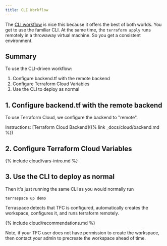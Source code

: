 ```yaml
---
title: CLI Workflow
---
```


The [CLI workflow](https://www.terraform.io/docs/cloud/run/cli.html) is nice this because it offers the best of both worlds. You get to use the familiar CLI. At the same time, the `terraform apply` runs remotely in a throwaway virtual machine. So you get a consistent environment.

## Summary

To use the CLI-driven workflow:

1. Configure backend.tf with the remote backend
2. Configure Terraform Cloud Variables
3. Use the CLI to deploy as normal

## 1. Configure backend.tf with the remote backend

To use Terraform Cloud, we configure the backend to "remote".

Instructions: [Terraform Cloud Backend]({% link _docs/cloud/backend.md %})

## 2. Configure Terraform Cloud Variables

{% include cloud/vars-intro.md %}

## 3. Use the CLI to deploy as normal

Then it's just running the same CLI as you would normally run

    terraspace up demo

Terraspace detects that TFC is configured, automatically creates the workspace, configures it, and runs terraform remotely.

{% include cloud/recommendations.md %}

Note, if your TFC user does not have permission to create the workspace, then contact your admin to precreate the workspace ahead of time.
